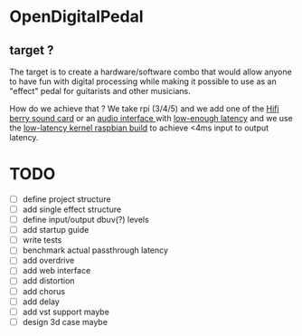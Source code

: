 # OpenDigitalPedal

## target ?

The target is to create a hardware/software combo that would allow anyone to have fun with digital processing while making it possible to use as an "effect" pedal for guitarists and other musicians. 

How do we achieve that ? 
We take rpi (3/4/5) and we add one of the [Hifi berry sound card](https://www.hifiberry.com/shop/boards/hifiberry-dac-adc/) or an [audio interface ](https://focusrite.com/products/scarlett-2i2-3rd-gen) with [low-enough latency](https://symonics.com/tested-soundcards/) and we use the [low-latency kernel raspbian build](https://github.com/guysoft/RealtimePi) to achieve <4ms input to output latency. 

# TODO
- [ ] define project structure
- [ ] add single effect structure
- [ ] define input/output dbuv(?) levels
- [ ] add startup guide
- [ ] write tests
- [ ] benchmark actual passthrough latency
- [ ] add overdrive
- [ ] add web interface
- [ ] add distortion
- [ ] add chorus
- [ ] add delay
- [ ] add vst support maybe
- [ ] design 3d case maybe
